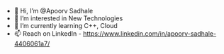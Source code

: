 - 👋 Hi, I’m @Apoorv Sadhale
- 👀 I’m interested in New Technologies
- 🌱 I’m currently learning C++, Cloud
- 📫 Reach on LinkedIn - https://www.linkedin.com/in/apoorv-sadhale-4406061a7/

<!---
ApoorvBrooklyn/ApoorvBrooklyn is a ✨ special ✨ repository because its `README.md` (this file) appears on your GitHub profile.
You can click the Preview link to take a look at your changes.
--->
